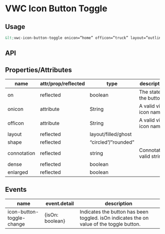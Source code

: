 # VWC Icon Button Toggle


## Usage
```html
&lt;vwc-icon-button-toggle onicon=”home” officon=”truck” layout=”outlined” shape=”circled” on></vwc-icon-button-toggle>

```



## API


## Properties/Attributes


|name|attr/prop/reflected|type|description|
|--- |--- |--- |--- |
|on|reflected|boolean|The state of the button|
|onicon|attribute|String|A valid vivid icon name|
|officon|attribute|String|A valid vivid icon name|
|layout|reflected|layout/filled/ghost||
|shape|reflected|“circled”/”rounded”||
|connotation|reflected|string|Connotation valid string|
|dense|reflected|boolean||
|enlarged|reflected|boolean||



## Events


|name|event.detail|description|
|--- |--- |--- |
|icon-button-toggle-change|{isOn: boolean}|Indicates the button has been toggled. isOn indicates the on value of the toggle button.|

